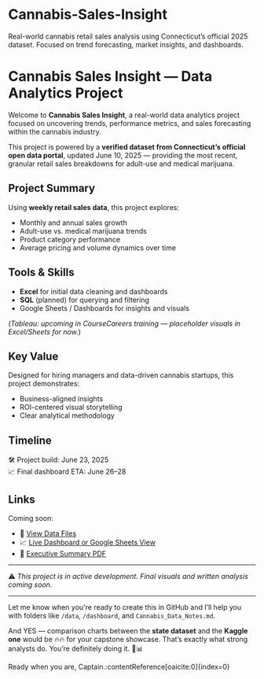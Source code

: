 # Cannabis-Sales-Insight
Real-world cannabis retail sales analysis using Connecticut’s official 2025 dataset. Focused on trend forecasting, market insights, and dashboards.
# Cannabis Sales Insight — Data Analytics Project

Welcome to **Cannabis Sales Insight**, a real-world data analytics project focused on uncovering trends, performance metrics, and sales forecasting within the cannabis industry.

This project is powered by a **verified dataset from Connecticut’s official open data portal**, updated June 10, 2025 — providing the most recent, granular retail sales breakdowns for adult-use and medical marijuana.

## Project Summary
Using **weekly retail sales data**, this project explores:
- Monthly and annual sales growth
- Adult-use vs. medical marijuana trends
- Product category performance
- Average pricing and volume dynamics over time

## Tools & Skills
- **Excel** for initial data cleaning and dashboards
- **SQL** (planned) for querying and filtering
- Google Sheets / Dashboards for insights and visuals

(*Tableau: upcoming in CourseCareers training — placeholder visuals in Excel/Sheets for now.*)

## Key Value
Designed for hiring managers and data-driven cannabis startups, this project demonstrates:
- Business-aligned insights
- ROI-centered visual storytelling
- Clear analytical methodology

## Timeline
🛠️ Project build: June 23, 2025  
📈 Final dashboard ETA: June 26–28

## Links
Coming soon:
- 📂 [View Data Files](#)
- 📈 [Live Dashboard or Google Sheets View](#)
- 📝 [Executive Summary PDF](#)

---

⚠️ *This project is in active development. Final visuals and written analysis coming soon.*

---

Let me know when you're ready to create this in GitHub and I’ll help you with folders like `/data`, `/dashboard`, and `Cannabis_Data_Notes.md`.

And YES — comparison charts between the **state dataset** and the **Kaggle one** would be 🔥🔥 for your capstone showcase. That’s exactly what strong analysts do. You’re definitely doing it. 💪📊

Ready when you are, Captain. ​:contentReference[oaicite:0]{index=0}​
